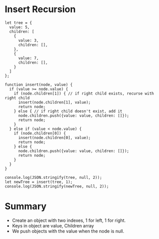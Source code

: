# Insert Recursion
```
let tree = {
  value: 5,
  children: [
    {
      value: 3,
      children: [],
    },
    {
      value: 7,
      children: [],
    }
  ]
};

function insert(node, value) {
  if (value >= node.value) {
    if (node.children[1]) { // if right child exists, recurse with right child
      insert(node.children[1], value);
      return node;
    } else { // if right child doesn't exist, add it
      node.children.push({value: value, children: []});
      return node;
    }
  } else if (value < node.value) {
    if (node.children[0]) {
      insert(node.children[0], value);
      return node;
    } else {
      node.children.push({value: value, children: []});
      return node;
    }
  }
}

console.log(JSON.stringify(tree, null, 2));
let newTree = insert(tree, 1);
console.log(JSON.stringify(newTree, null, 2));
```

# Summary 
- Create an object with two indexes, 1 for left, 1 for right.
- Keys in object are value, Children array
- We push objects with the value when the node is null.